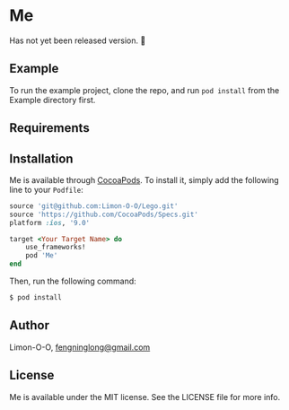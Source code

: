 # Me

Has not yet been released version. 🙈

## Example

To run the example project, clone the repo, and run `pod install` from the Example directory first.

## Requirements

## Installation

Me is available through [CocoaPods](http://cocoapods.org). To install
it, simply add the following line to your `Podfile`:

```ruby
source 'git@github.com:Limon-O-O/Lego.git'
source 'https://github.com/CocoaPods/Specs.git'
platform :ios, '9.0'

target <Your Target Name> do
	use_frameworks!
    pod 'Me'
end
```

Then, run the following command:

```bash
$ pod install
```

## Author

Limon-O-O, fengninglong@gmail.com

## License

Me is available under the MIT license. See the LICENSE file for more info.


